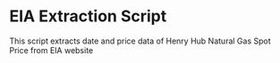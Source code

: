 # EIA Extraction Script

This script extracts date and price data of Henry Hub Natural Gas Spot Price from EIA website
